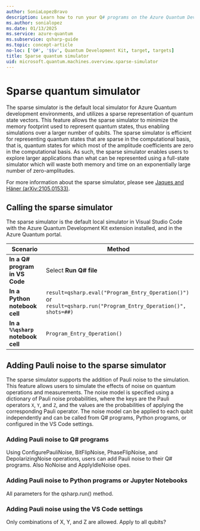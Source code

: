 ```yaml
---
author: SoniaLopezBravo
description: Learn how to run your Q# programs on the Azure Quantum Development Kit sparse simulator.
ms.author: sonialopez
ms.date: 01/13/2025
ms.service: azure-quantum
ms.subservice: qsharp-guide
ms.topic: concept-article
no-loc: ['Q#', '$$v', Quantum Development Kit, target, targets]
title: Sparse quantum simulator 
uid: microsoft.quantum.machines.overview.sparse-simulator
---
```


# Sparse quantum simulator

The sparse simulator is the default local simulator for Azure Quantum development environments, and utilizes a sparse representation of quantum state vectors. This feature allows the sparse simulator to minimize the memory footprint used to represent quantum states, thus enabling simulations over a larger number of qubits. The sparse simulator is efficient for representing quantum states that are sparse in the computational basis, that is, quantum states for which most of the amplitude coefficients are zero in the computational basis. As such, the sparse simulator enables users to explore larger applications than what can be represented using a full-state simulator which will waste both memory and time on an exponentially large number of zero-amplitudes.

For more information about the sparse simulator, please see [Jaques and Häner (arXiv:2105.01533)](https://arxiv.org/abs/2105.01533).

## Calling the sparse simulator

The sparse simulator is the default local simulator in Visual Studio Code with the Azure Quantum Development Kit extension installed, and in the Azure Quantum portal. 

| Scenario | Method |
|----------|--------|
|**In a Q# program in VS Code**  | Select **Run Q# file** |
|**In a Python notebook cell**  | `result=qsharp.eval("Program_Entry_Operation()")`<br>or<br>`result=qsharp.run("Program_Entry_Operation()", shots=##)` |
|**In a `%%qsharp` notebook cell**  | `Program_Entry_Operation()` |


## Adding Pauli noise to the sparse simulator

The sparse simulator supports the addition of Pauli noise to the simulation. This feature allows users to simulate the effects of noise on quantum operations and measurements. The noise model is specified using a dictionary of Pauli noise probabilities, where the keys are the Pauli operators `X`, `Y`, and `Z`, and the values are the probabilities of applying the corresponding Pauli operator. The noise model can be applied to each qubit independently and can be called from Q# programs, Python programs, or configured in the VS Code settings. 

### Adding Pauli noise to Q# programs

Using ConfigurePauliNoise, BitFlipNoise, PhaseFlipNoise, and DepolarizingNoise operations, users can add Pauli noise to their Q# programs. Also NoNoise and ApplyIdleNoise opes. 

### Adding Pauli noise to Python programs or Jupyter Notebooks

All parameters for the qsharp.run() method.

### Adding Pauli noise using the VS Code settings

Only combinations of X, Y, and Z are allowed. Apply to all qubits?
